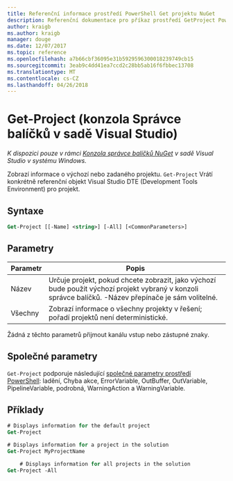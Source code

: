 ```yaml
---
title: Referenční informace prostředí PowerShell Get projektu NuGet
description: Referenční dokumentace pro příkaz prostředí GetProject PowerShell v konzole Správce balíčků NuGet v sadě Visual Studio.
author: kraigb
ms.author: kraigb
manager: douge
ms.date: 12/07/2017
ms.topic: reference
ms.openlocfilehash: a7b66cbf36095e31b5929596300018239749cb15
ms.sourcegitcommit: 3eab9c4dd41ea7ccd2c28bb5ab16f6fbbec13708
ms.translationtype: MT
ms.contentlocale: cs-CZ
ms.lasthandoff: 04/26/2018
---
```

# <a name="get-project-package-manager-console-in-visual-studio"></a>Get-Project (konzola Správce balíčků v sadě Visual Studio)

*K dispozici pouze v rámci [Konzola správce balíčků NuGet](package-manager-console.md) v sadě Visual Studio v systému Windows.*

Zobrazí informace o výchozí nebo zadaného projektu. `Get-Project` Vrátí konkrétně referenční objekt Visual Studio DTE (Development Tools Environment) pro projekt.

## <a name="syntax"></a>Syntaxe

```ps
Get-Project [[-Name] <string>] [-All] [<CommonParameters>]
```

## <a name="parameters"></a>Parametry

| Parametr | Popis |
| --- | --- |
| Název | Určuje projekt, pokud chcete zobrazit, jako výchozí bude použit výchozí projekt vybraný v konzoli správce balíčků. -Název přepínače je sám volitelné. |
| Všechny | Zobrazí informace o všechny projekty v řešení; pořadí projektů není deterministické. |

Žádná z těchto parametrů přijmout kanálu vstup nebo zástupné znaky.

## <a name="common-parameters"></a>Společné parametry

`Get-Project` podporuje následující [společné parametry prostředí PowerShell](http://go.microsoft.com/fwlink/?LinkID=113216): ladění, Chyba akce, ErrorVariable, OutBuffer, OutVariable, PipelineVariable, podrobná, WarningAction a WarningVariable.

## <a name="examples"></a>Příklady

```ps
# Displays information for the default project
Get-Project

# Displays information for a project in the solution
Get-Project MyProjectName

    # Displays information for all projects in the solution
Get-Project -All
```